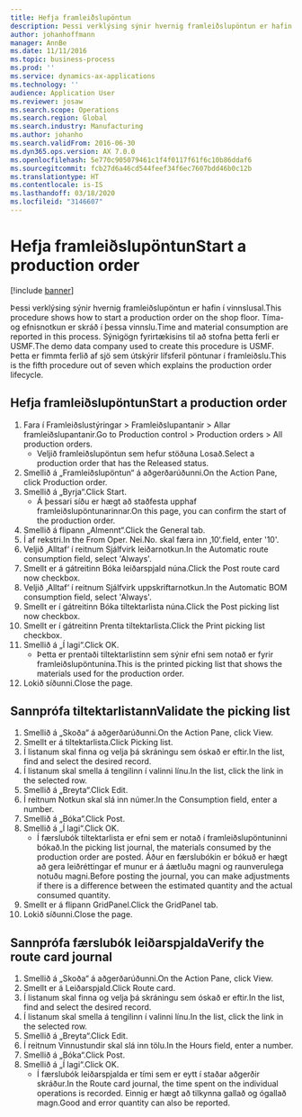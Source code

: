 ```yaml
---
title: Hefja framleiðslupöntun
description: Þessi verklýsing sýnir hvernig framleiðslupöntun er hafin í vinnslusal.
author: johanhoffmann
manager: AnnBe
ms.date: 11/11/2016
ms.topic: business-process
ms.prod: ''
ms.service: dynamics-ax-applications
ms.technology: ''
audience: Application User
ms.reviewer: josaw
ms.search.scope: Operations
ms.search.region: Global
ms.search.industry: Manufacturing
ms.author: johanho
ms.search.validFrom: 2016-06-30
ms.dyn365.ops.version: AX 7.0.0
ms.openlocfilehash: 5e770c905079461c1f4f0117f61f6c10b86ddaf6
ms.sourcegitcommit: fcb27d6a46cd544feef34f6ec7607bdd46b0c12b
ms.translationtype: HT
ms.contentlocale: is-IS
ms.lasthandoff: 03/18/2020
ms.locfileid: "3146607"
---
```

# <a name="start-a-production-order"></a><span data-ttu-id="6411e-103">Hefja framleiðslupöntun</span><span class="sxs-lookup"><span data-stu-id="6411e-103">Start a production order</span></span>

[!include [banner](../../includes/banner.md)]

<span data-ttu-id="6411e-104">Þessi verklýsing sýnir hvernig framleiðslupöntun er hafin í vinnslusal.</span><span class="sxs-lookup"><span data-stu-id="6411e-104">This procedure shows how to start a production order on the shop floor.</span></span> <span data-ttu-id="6411e-105">Tíma- og efnisnotkun er skráð í þessa vinnslu.</span><span class="sxs-lookup"><span data-stu-id="6411e-105">Time and material consumption are reported in this process.</span></span> <span data-ttu-id="6411e-106">Sýnigögn fyrirtækisins til að stofna þetta ferli er USMF.</span><span class="sxs-lookup"><span data-stu-id="6411e-106">The demo data company used to create this procedure is USMF.</span></span> <span data-ttu-id="6411e-107">Þetta er fimmta ferlið af sjö sem útskýrir lífsferil pöntunar í framleiðslu.</span><span class="sxs-lookup"><span data-stu-id="6411e-107">This is the fifth procedure out of seven which explains the production order lifecycle.</span></span>


## <a name="start-a-production-order"></a><span data-ttu-id="6411e-108">Hefja framleiðslupöntun</span><span class="sxs-lookup"><span data-stu-id="6411e-108">Start a production order</span></span>
1. <span data-ttu-id="6411e-109">Fara í Framleiðslustýringar > Framleiðslupantanir > Allar framleiðslupantanir.</span><span class="sxs-lookup"><span data-stu-id="6411e-109">Go to Production control > Production orders > All production orders.</span></span>
    * <span data-ttu-id="6411e-110">Veljið framleiðslupöntun sem hefur stöðuna Losað.</span><span class="sxs-lookup"><span data-stu-id="6411e-110">Select a production order that has the Released status.</span></span>  
2. <span data-ttu-id="6411e-111">Smellið á „Framleiðslupöntun“ á aðgerðarúðunni.</span><span class="sxs-lookup"><span data-stu-id="6411e-111">On the Action Pane, click Production order.</span></span>
3. <span data-ttu-id="6411e-112">Smellið á „Byrja“.</span><span class="sxs-lookup"><span data-stu-id="6411e-112">Click Start.</span></span>
    * <span data-ttu-id="6411e-113">Á þessari síðu er hægt að staðfesta upphaf framleiðslupöntunarinnar.</span><span class="sxs-lookup"><span data-stu-id="6411e-113">On this page, you can confirm the start of the production order.</span></span>  
4. <span data-ttu-id="6411e-114">Smellið á flipann „Almennt“.</span><span class="sxs-lookup"><span data-stu-id="6411e-114">Click the General tab.</span></span>
5. <span data-ttu-id="6411e-115">Í af rekstri.</span><span class="sxs-lookup"><span data-stu-id="6411e-115">In the From Oper.</span></span> <span data-ttu-id="6411e-116">Nei.</span><span class="sxs-lookup"><span data-stu-id="6411e-116">No.</span></span> <span data-ttu-id="6411e-117">skal færa inn ‚10‘.</span><span class="sxs-lookup"><span data-stu-id="6411e-117">field, enter '10'.</span></span>
6. <span data-ttu-id="6411e-118">Veljið ‚Alltaf‘ í reitnum Sjálfvirk leiðarnotkun.</span><span class="sxs-lookup"><span data-stu-id="6411e-118">In the Automatic route consumption field, select 'Always'.</span></span>
7. <span data-ttu-id="6411e-119">Smellt er á gátreitinn Bóka leiðarspjald núna.</span><span class="sxs-lookup"><span data-stu-id="6411e-119">Click the Post route card now checkbox.</span></span>
8. <span data-ttu-id="6411e-120">Veljið ‚Alltaf‘ í reitnum Sjálfvirk uppskriftarnotkun.</span><span class="sxs-lookup"><span data-stu-id="6411e-120">In the Automatic BOM consumption field, select 'Always'.</span></span>
9. <span data-ttu-id="6411e-121">Smellt er í gátreitinn Bóka tiltektarlista núna.</span><span class="sxs-lookup"><span data-stu-id="6411e-121">Click the Post picking list now checkbox.</span></span>
10. <span data-ttu-id="6411e-122">Smellt er í gátreitinn Prenta tiltektarlista.</span><span class="sxs-lookup"><span data-stu-id="6411e-122">Click the Print picking list checkbox.</span></span>
11. <span data-ttu-id="6411e-123">Smellið á „Í lagi“.</span><span class="sxs-lookup"><span data-stu-id="6411e-123">Click OK.</span></span>
    * <span data-ttu-id="6411e-124">Þetta er prentaði tiltektarlistinn sem sýnir efni sem notað er fyrir framleiðslupöntunina.</span><span class="sxs-lookup"><span data-stu-id="6411e-124">This is the printed picking list that shows the materials used for the production order.</span></span>  
12. <span data-ttu-id="6411e-125">Lokið síðunni.</span><span class="sxs-lookup"><span data-stu-id="6411e-125">Close the page.</span></span>

## <a name="validate-the-picking-list"></a><span data-ttu-id="6411e-126">Sannprófa tiltektarlistann</span><span class="sxs-lookup"><span data-stu-id="6411e-126">Validate the picking list</span></span>
1. <span data-ttu-id="6411e-127">Smellið á „Skoða“ á aðgerðarúðunni.</span><span class="sxs-lookup"><span data-stu-id="6411e-127">On the Action Pane, click View.</span></span>
2. <span data-ttu-id="6411e-128">Smellt er á tiltektarlista.</span><span class="sxs-lookup"><span data-stu-id="6411e-128">Click Picking list.</span></span>
3. <span data-ttu-id="6411e-129">Í listanum skal finna og velja þá skráningu sem óskað er eftir.</span><span class="sxs-lookup"><span data-stu-id="6411e-129">In the list, find and select the desired record.</span></span>
4. <span data-ttu-id="6411e-130">Í listanum skal smella á tengilinn í valinni línu.</span><span class="sxs-lookup"><span data-stu-id="6411e-130">In the list, click the link in the selected row.</span></span>
5. <span data-ttu-id="6411e-131">Smellið á „Breyta“.</span><span class="sxs-lookup"><span data-stu-id="6411e-131">Click Edit.</span></span>
6. <span data-ttu-id="6411e-132">Í reitnum Notkun skal slá inn númer.</span><span class="sxs-lookup"><span data-stu-id="6411e-132">In the Consumption field, enter a number.</span></span>
7. <span data-ttu-id="6411e-133">Smellið á „Bóka“.</span><span class="sxs-lookup"><span data-stu-id="6411e-133">Click Post.</span></span>
8. <span data-ttu-id="6411e-134">Smellið á „Í lagi“.</span><span class="sxs-lookup"><span data-stu-id="6411e-134">Click OK.</span></span>
    * <span data-ttu-id="6411e-135">Í færslubók tiltektarlista er efni sem er notað í framleiðslupöntuninni bókað.</span><span class="sxs-lookup"><span data-stu-id="6411e-135">In the picking list journal, the materials consumed by the production order are posted.</span></span> <span data-ttu-id="6411e-136">Áður en færslubókin er bókuð er hægt að gera leiðréttingar ef munur er á áætluðu magni og raunverulega notuðu magni.</span><span class="sxs-lookup"><span data-stu-id="6411e-136">Before posting the journal, you can make adjustments if there is a difference between the estimated quantity and the actual consumed quantity.</span></span>  
9. <span data-ttu-id="6411e-137">Smellt er á flipann GridPanel.</span><span class="sxs-lookup"><span data-stu-id="6411e-137">Click the GridPanel tab.</span></span>
10. <span data-ttu-id="6411e-138">Lokið síðunni.</span><span class="sxs-lookup"><span data-stu-id="6411e-138">Close the page.</span></span>

## <a name="verify-the-route-card-journal"></a><span data-ttu-id="6411e-139">Sannprófa færslubók leiðarspjalda</span><span class="sxs-lookup"><span data-stu-id="6411e-139">Verify the route card journal</span></span>
1. <span data-ttu-id="6411e-140">Smellið á „Skoða“ á aðgerðarúðunni.</span><span class="sxs-lookup"><span data-stu-id="6411e-140">On the Action Pane, click View.</span></span>
2. <span data-ttu-id="6411e-141">Smellt er á Leiðarspjald.</span><span class="sxs-lookup"><span data-stu-id="6411e-141">Click Route card.</span></span>
3. <span data-ttu-id="6411e-142">Í listanum skal finna og velja þá skráningu sem óskað er eftir.</span><span class="sxs-lookup"><span data-stu-id="6411e-142">In the list, find and select the desired record.</span></span>
4. <span data-ttu-id="6411e-143">Í listanum skal smella á tengilinn í valinni línu.</span><span class="sxs-lookup"><span data-stu-id="6411e-143">In the list, click the link in the selected row.</span></span>
5. <span data-ttu-id="6411e-144">Smellið á „Breyta“.</span><span class="sxs-lookup"><span data-stu-id="6411e-144">Click Edit.</span></span>
6. <span data-ttu-id="6411e-145">Í reitnum Vinnustundir skal slá inn tölu.</span><span class="sxs-lookup"><span data-stu-id="6411e-145">In the Hours field, enter a number.</span></span>
7. <span data-ttu-id="6411e-146">Smellið á „Bóka“.</span><span class="sxs-lookup"><span data-stu-id="6411e-146">Click Post.</span></span>
8. <span data-ttu-id="6411e-147">Smellið á „Í lagi“.</span><span class="sxs-lookup"><span data-stu-id="6411e-147">Click OK.</span></span>
    * <span data-ttu-id="6411e-148">Í færslubók leiðarspjalda er tími sem er eytt í staðar aðgerðir skráður.</span><span class="sxs-lookup"><span data-stu-id="6411e-148">In the Route card journal, the time spent on the individual operations is recorded.</span></span> <span data-ttu-id="6411e-149">Einnig er hægt að tilkynna gallað og ógallað magn.</span><span class="sxs-lookup"><span data-stu-id="6411e-149">Good and error quantity can also be reported.</span></span>  
